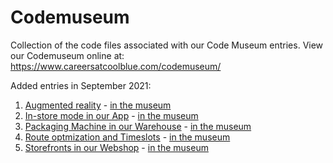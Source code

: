 # Codemuseum
Collection of the code files associated with our Code Museum entries.
View our Codemuseum online at: https://www.careersatcoolblue.com/codemuseum/

Added entries in September 2021:

1. [Augmented reality](https://github.com/coolblue/codemuseum/tree/main/Augmented%20reality) - [in the museum](https://www.careersatcoolblue.com/codemuseum/augmented-reality/)
2. [In-store mode in our App](https://github.com/coolblue/codemuseum/tree/main/In-store%20mode) - [in the museum](https://www.careersatcoolblue.com/codemuseum/in-store-mode/)
3. [Packaging Machine in our Warehouse](https://github.com/coolblue/codemuseum/tree/main/Packaging%20Machine) - [in the museum](https://www.careersatcoolblue.com/codemuseum/packaging-machine/)
4. [Route optmization and Timeslots](https://github.com/coolblue/codemuseum/tree/main/Route%20optmization) - [in the museum](https://www.careersatcoolblue.com/codemuseum/route-optimization/)
5. [Storefronts in our Webshop](https://github.com/coolblue/codemuseum/tree/main/Storefronts) - [in the museum](https://www.careersatcoolblue.com/codemuseum/storefronts/)
